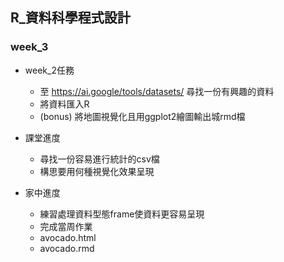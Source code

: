 ## R_資料科學程式設計

### week_3

- week_2任務
    - 至 https://ai.google/tools/datasets/ 尋找一份有興趣的資料
    - 將資料匯入R
    - (bonus) 將地圖視覺化且用ggplot2繪圖輸出城rmd檔

- 課堂進度
    - 尋找一份容易進行統計的csv檔
    - 構思要用何種視覺化效果呈現

- 家中進度
    - 練習處理資料型態frame使資料更容易呈現
    - 完成當周作業
    - avocado.html
    - avocado.rmd
